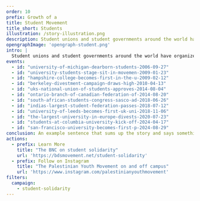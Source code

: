 ```yaml
---
order: 10
prefix: Growth of a
title: Student Movement
title_short: Students
illustration: /story-illustration.png
description: Student unions and student governments around the world have organized BDS campaigns in solidarity with Palestinians, building the legacy of student movements in igniting progressive change.
opengraphImage: 'opengraph-student.png'
intro: |
  Student unions and student governments around the world have organized BDS campaigns in solidarity with Palestinians, building the legacy of student movements in igniting progressive change.
events:
  - id: "university-of-michigan-dearborn-students-2006-09-27"
  - id: "university-students-stage-sit-in-movemen-2009-01-23"
  - id: "hampshire-college-becomes-first-in-the-u-2009-02-12"
  - id: "berkeley-divestment-campaign-draws-high-2010-04-13"
  - id: "uks-national-union-of-students-approves-2014-08-04"
  - id: "ontario-branch-of-canadian-federation-of-2014-08-20"
  - id: "south-african-students-congress-sasco-ad-2018-06-26"
  - id: "indias-largest-student-federation-passes-2018-07-12"
  - id: "university-of-leeds-becomes-first-uk-uni-2018-11-06"
  - id: "the-largest-university-in-europe-divests-2020-07-23"
  - id: "students-at-columbia-university-kick-off-2024-04-17"
  - id: "san-francisco-university-becomes-first-p-2024-08-29"
conclusion: An example sentence that sums up the story and says something about where it’s heading or what next or what the final impact was or something like that.
actions:
  - prefix: Learn More
    title: "The BNC on student solidarity"
    url: 'https://bdsmovement.net/student-solidarity'
  - prefix: Follow on Instagram
    title: "The Palestinian Youth Movement on and off campus"
    url: 'https://www.instagram.com/palestinianyouthmovement'
filters:
  campaign:
    - student-solidarity
---
```


